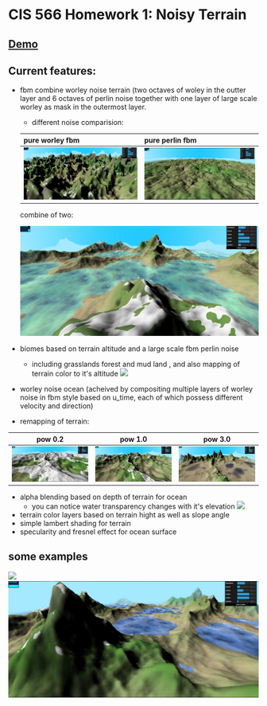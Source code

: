 # CIS 566 Homework 1: Noisy Terrain

## [Demo]( https://lanlou123.github.io/hw01-noisy-terrain/)

## Current features:
- fbm combine worley noise terrain (two octaves of woley in the outter layer and 6 octaves of perlin noise together with one layer of large scale worley as mask in the outermost layer.
  - different noise comparision:
  
  pure worley fbm | pure perlin fbm 
  ----|---
  ![](img/pureworley.JPG) | ![](img/pureperlin.JPG) 
  
  combine of two:
  
  ![](img/wp.JPG)

- biomes based on terrain altitude and a large scale fbm perlin noise
  - including grasslands forest and mud land , and also mapping of terrain color to it's altitude
![](img/bio.gif)

- worley noise ocean (acheived by compositing multiple layers of worley noise in fbm style based on u_time,
each of which possess different velocity and direction)
- remapping of terrain:

pow 0.2 | pow 1.0 |pow 3.0
----|---|-------
![](img/pow0.2.JPG) | ![](img/pow1.JPG) | ![](img/pow3.JPG)

- alpha blending based on depth of terrain for ocean
  - you can notice water transparency changes with it's elevation
![](img/waterele.gif)
- terrain color layers based on terrain hight as well as slope angle
- simple lambert shading for terrain
- specularity and fresnel effect for ocean surface

## some examples

![](img/aaa.gif)
![](img/dd.JPG)
